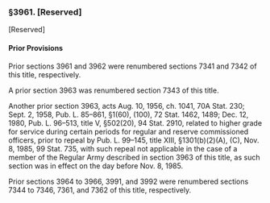 ### §3961. [Reserved] ###

[Reserved]

#### Prior Provisions ####

Prior sections 3961 and 3962 were renumbered sections 7341 and 7342 of this title, respectively.

A prior section 3963 was renumbered section 7343 of this title.

Another prior section 3963, acts Aug. 10, 1956, ch. 1041, 70A Stat. 230; Sept. 2, 1958, Pub. L. 85–861, §1(60), (100), 72 Stat. 1462, 1489; Dec. 12, 1980, Pub. L. 96–513, title V, §502(20), 94 Stat. 2910, related to higher grade for service during certain periods for regular and reserve commissioned officers, prior to repeal by Pub. L. 99–145, title XIII, §1301(b)(2)(A), (C), Nov. 8, 1985, 99 Stat. 735, with such repeal not applicable in the case of a member of the Regular Army described in section 3963 of this title, as such section was in effect on the day before Nov. 8, 1985.

Prior sections 3964 to 3966, 3991, and 3992 were renumbered sections 7344 to 7346, 7361, and 7362 of this title, respectively.